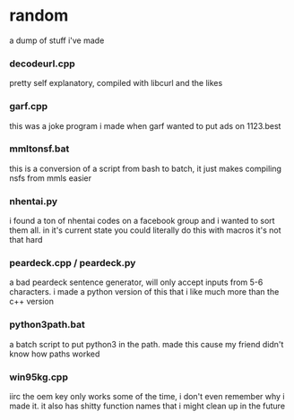 # random
a dump of stuff i've made

### decodeurl.cpp
pretty self explanatory, compiled with libcurl and the likes

### garf.cpp
this was a joke program i made when garf wanted to put ads on 1123.best

### mmltonsf.bat
this is a conversion of a script from bash to batch, it just makes compiling nsfs from mmls easier

### nhentai.py
i found a ton of nhentai codes on a facebook group and i wanted to sort them all. in it's current state you could literally do this with macros it's not that hard

### peardeck.cpp / peardeck.py
a bad peardeck sentence generator, will only accept inputs from 5-6 characters. i made a python version of this that i like much more than the c++ version

### python3path.bat
a batch script to put python3 in the path. made this cause my friend didn't know how paths worked

### win95kg.cpp
iirc the oem key only works some of the time, i don't even remember why i made it. it also has shitty function names that i might clean up in the future
